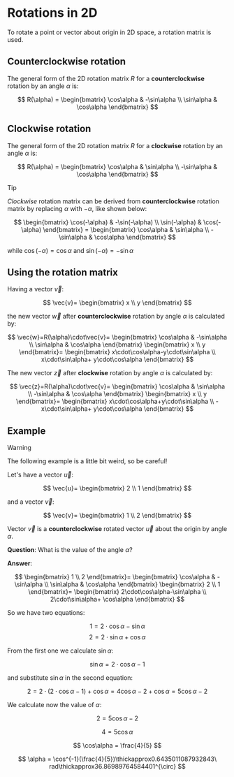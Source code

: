 # Rotations in 2D

To rotate a point or vector about origin in 2D space, a rotation matrix is used.

## Counterclockwise rotation

The general form of the 2D rotation matrix $R$ for a **counterclockwise** rotation by an angle $\alpha$ is:

$$
R(\alpha) =
\begin{bmatrix}
\cos\alpha & -\sin\alpha \\
\sin\alpha & \cos\alpha
\end{bmatrix}
$$

## Clockwise rotation

The general form of the 2D rotation matrix $R$ for a **clockwise** rotation by an angle $\alpha$ is:

$$
R(\alpha) =
\begin{bmatrix}
\cos\alpha & \sin\alpha \\
-\sin\alpha & \cos\alpha
\end{bmatrix}
$$

> [!TIP]
> *Clockwise* rotation matrix can be derived from **counterclockwise** rotation matrix
> by replacing $\alpha$ with $-\alpha$, like shown below:

$$
\begin{bmatrix}
\cos(-\alpha) & -\sin(-\alpha) \\
\sin(-\alpha) & \cos(-\alpha)
\end{bmatrix} =
\begin{bmatrix}
\cos\alpha & \sin\alpha \\
-\sin\alpha & \cos\alpha
\end{bmatrix}
$$

while $\cos(-\alpha) = \cos\alpha$ and $\sin(-\alpha) = -\sin\alpha$ 

## Using the rotation matrix

Having a vector $\vec{v}$:

$$
\vec{v}=
\begin{bmatrix}
x \\
y 
\end{bmatrix}
$$

the new vector $\vec{w}$
after **counterclockwise** rotation by angle $\alpha$ is calculated by:

$$
\vec{w}=R(\alpha)\cdot\vec{v}=
\begin{bmatrix}
\cos\alpha & -\sin\alpha \\
\sin\alpha & \cos\alpha
\end{bmatrix}
\begin{bmatrix}
x \\
y
\end{bmatrix}=
\begin{bmatrix}
x\cdot\cos\alpha-y\cdot\sin\alpha \\
x\cdot\sin\alpha+ y\cdot\cos\alpha
\end{bmatrix}
$$

The new vector $\vec{z}$ after **clockwise** rotation by angle $\alpha$ is calculated by:

$$
\vec{z}=R(\alpha)\cdot\vec{v}=
\begin{bmatrix}
\cos\alpha & \sin\alpha \\
-\sin\alpha & \cos\alpha
\end{bmatrix}
\begin{bmatrix}
x \\
y
\end{bmatrix}=
\begin{bmatrix}
x\cdot\cos\alpha+y\cdot\sin\alpha \\
-x\cdot\sin\alpha+ y\cdot\cos\alpha
\end{bmatrix}
$$

## Example

> [!WARNING]
> The following example is a little bit weird, so be careful!

Let's have a vector $\vec{u}$:

$$
\vec{u}=
\begin{bmatrix}
2 \\
1
\end{bmatrix}
$$

and a vector $\vec{v}$:

$$
\vec{v}=
\begin{bmatrix}
1 \\
2
\end{bmatrix}
$$

Vector $\vec{v}$ is a **counterclockwise** rotated vector $\vec{u}$ about the origin by angle $\alpha$.

**Question**: What is the value of the angle $\alpha$? 

**Answer**:

$$
\begin{bmatrix}
1 \\
2
\end{bmatrix}=
\begin{bmatrix}
\cos\alpha & -\sin\alpha \\
\sin\alpha & \cos\alpha
\end{bmatrix}
\begin{bmatrix}
2 \\
1
\end{bmatrix}=
\begin{bmatrix}
2\cdot\cos\alpha-\sin\alpha \\
2\cdot\sin\alpha+ \cos\alpha
\end{bmatrix}
$$

So we have two equations:

$$
1 = 2\cdot\cos\alpha-\sin\alpha
$$
$$
2 = 2\cdot\sin\alpha+\cos\alpha
$$

From the first one we calculate $\sin\alpha$:

$$
\sin\alpha=2\cdot\cos\alpha-1
$$

and substitute $\sin\alpha$ in the second equation:

$$
2=2\cdot(2\cdot\cos\alpha-1) + \cos\alpha=4\cos\alpha-2+\cos\alpha=5\cos\alpha-2
$$

We calculate now the value of $\alpha$:

$$
2=5\cos\alpha-2
$$

$$
4=5\cos\alpha
$$

$$
\cos\alpha = \frac{4}{5}
$$

$$
\alpha = \cos^{-1}(\frac{4}{5})\thickapprox0.6435011087932843\ rad\thickapprox36.86989764584401^{\circ}
$$
